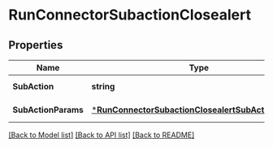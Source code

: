 # RunConnectorSubactionClosealert

## Properties
Name | Type | Description | Notes
------------ | ------------- | ------------- | -------------
**SubAction** | **string** | The action to test. | [default to null]
**SubActionParams** | [***RunConnectorSubactionClosealertSubActionParams**](run_connector_subaction_closealert_subActionParams.md) |  | [default to null]

[[Back to Model list]](../README.md#documentation-for-models) [[Back to API list]](../README.md#documentation-for-api-endpoints) [[Back to README]](../README.md)


